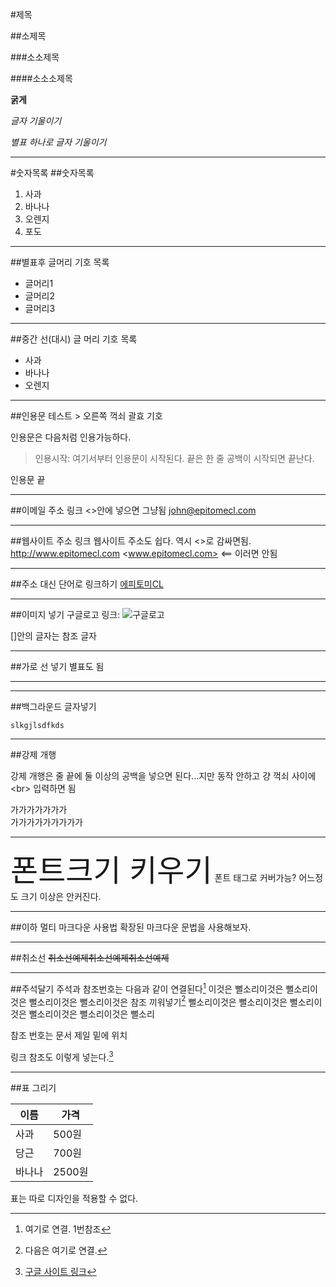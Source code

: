 #제목

##소제목

###소소제목

####소소소제목

**굵게**

_글자 기울이기_

*별표 하나로 글자 기울이기*

---

#숫자목록
##숫자목록
1. 사과
2. 바나나
3. 오렌지
4. 포도

---

##별표후 글머리 기호 목록
* 글머리1
* 글머리2
* 글머리3

---

##중간 선(대시) 글 머리 기호 목록
- 사과
- 바나나
- 오렌지

---

##인용문 테스트 > 오른쪽 꺽쇠 괄효 기호

인용문은 다음처럼 인용가능하다.

>인용시작: 여기서부터  인용문이  시작된다.
끝은 한 줄 공백이 시작되면 끝난다.

인용문 끝

---

##이메일 주소 링크 <>안에 넣으면 그냥됨
<john@epitomecl.com>

---

##웹사이트 주소 링크
웹사이트 주소도 쉽다. 역시 <>로 감싸면됨.
<http://www.epitomecl.com>
<www.epitomecl.com>  <== 이러면 안됨

---

##주소 대신 단어로 링크하기
[에피토미CL](http://www.epitomecl.com)

---

##이미지 넣기
구글로고 링크:
![구글로고](http://www.google.co.kr/images/srpr/logo11w.png)

[]안의 글자는 참조 글자

---

##가로 선 넣기 별표도 됨

***
---

##백그라운드 글자넣기
~~~
slkgjlsdfkds
~~~

---

##강제 개행

강제 개행은 줄 끝에 둘 이상의 공백을 넣으면 된다...지만 동작 안하고 걍 꺽쇠 사이에  <br<r>> 입력하면 됨

가가가가가가가<br>가가가가가가가가가

---

<font size="8">폰트크기 키우기</font>
폰트 태그로 커버가능? 어느정도 크기 이상은 안커진다.

---

##이하 멀티 마크다운 사용법
확장된 마크다운 문법을 사용해보자.

---

##취소선
~~취소선예제취소선예제취소선예제~~

---

##주석달기
주석과 참조번호는 다음과 같이 연결된다[^1]
이것은 뻘소리이것은 뻘소리이것은 뻘소리이것은 뻘소리이것은
참조 끼워넣기[^b]
뻘소리이것은 뻘소리이것은 뻘소리이것은 뻘소리이것은 뻘소리이것은 뻘소리

참조 번호는 문서 제일 밑에 위치

링크 참조도 이렇게 넣는다.[^a]

[^1]: 여기로 연결. 1번참조
[^b]: 다음은 여기로 연결.
[^a]: [구글 사이트 링크](http://www.google.com)

---

##표 그리기

이름|가격
-|-
사과|500원
당근|700원
바나나|2500원

표는 따로 디자인을 적용할 수 없다.
